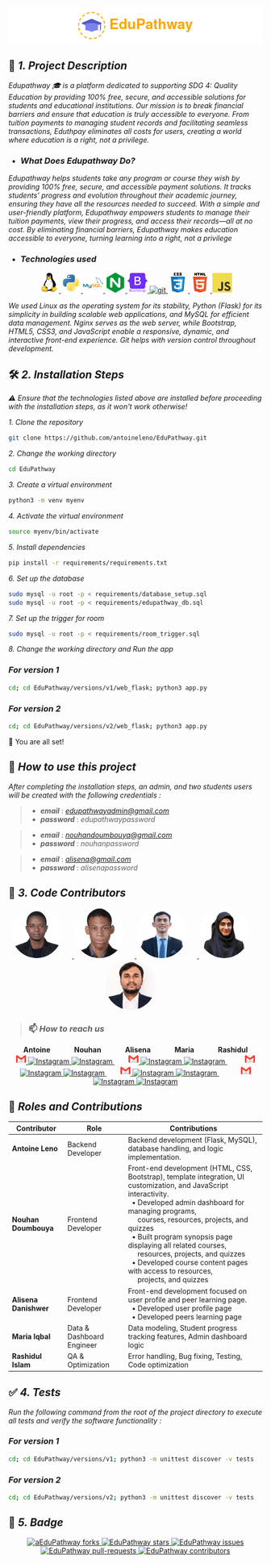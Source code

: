 <h1 align="center" style="background-color: white; color: orange; padding: 10px; border-radius: 5px; font-weight: bold; font-family: 'Arial', sans-serif;">
  <img src="versions/v2/web_flask/home/static/img/favicon.png" 
       alt="icon" 
       style="width: 40px; height: 40px; border-radius: 50%; border: 2px dashed orange; padding: 5px; vertical-align: middle;"> 
  <span style="font-family: 'Helvetica Neue', Helvetica, Arial, sans-serif;">EduPathway</span> 
</h1>

## 🔭 *1. Project Description*
*Edupathway 🎓 is a platform dedicated to supporting SDG 4: Quality Education by providing 100% free, secure, and accessible solutions for students and educational institutions. Our mission is to break financial barriers and ensure that education is truly accessible to everyone. From tuition payments to managing student records and facilitating seamless transactions, Eduthpay eliminates all costs for users, creating a world where education is a right, not a privilege.*

- ### *What Does Edupathway Do?*
*Edupathway helps students take any program or course they wish by providing 100% free, secure, and accessible payment solutions. It tracks students' progress and evolution throughout their academic journey, ensuring they have all the resources needed to succeed. With a simple and user-friendly platform, Edupathway empowers students to manage their tuition payments, view their progress, and access their records—all at no cost. By eliminating financial barriers, Edupathway makes education accessible to everyone, turning learning into a right, not a privilege*
- ### *Technologies used*
<p align="center"> </a> <a href="https://www.linux.org/" target="_blank" rel="noreferrer"> <img src="https://raw.githubusercontent.com/devicons/devicon/master/icons/linux/linux-original.svg" alt="linux" width="40" height="40"/> </a> <a href="https://www.python.org" target="_blank" rel="noreferrer"> <img src="https://raw.githubusercontent.com/devicons/devicon/master/icons/python/python-original.svg" alt="python" width="40" height="40"/> </a> <a href="https://www.mysql.com/" target="_blank" rel="noreferrer"> <img src="https://raw.githubusercontent.com/devicons/devicon/master/icons/mysql/mysql-original-wordmark.svg" alt="mysql" width="40" height="40"/> </a> <a href="https://www.nginx.com" target="_blank" rel="noreferrer"> <img src="https://raw.githubusercontent.com/devicons/devicon/master/icons/nginx/nginx-original.svg" alt="nginx" width="40" height="40"/> </a> <a href="https://getbootstrap.com" target="_blank" rel="noreferrer"> <img src="https://raw.githubusercontent.com/devicons/devicon/master/icons/bootstrap/bootstrap-plain-wordmark.svg" alt="bootstrap" width="40" height="40"/> </a> <a href="https://git-scm.com/" target="_blank" rel="noreferrer"> <img src="https://www.vectorlogo.zone/logos/git-scm/git-scm-icon.svg" alt="git" width="40" height="40"/> </a> <a href="https://www.w3schools.com/css/" target="_blank" rel="noreferrer"> <img src="https://raw.githubusercontent.com/devicons/devicon/master/icons/css3/css3-original-wordmark.svg" alt="css3" width="40" height="40"/> </a> <a href="https://www.w3.org/html/" target="_blank" rel="noreferrer"> <img src="https://raw.githubusercontent.com/devicons/devicon/master/icons/html5/html5-original-wordmark.svg" alt="html5" width="40" height="40"/> </a> <a href="https://developer.mozilla.org/en-US/docs/Web/JavaScript" target="_blank" rel="noreferrer"> <img src="https://raw.githubusercontent.com/devicons/devicon/master/icons/javascript/javascript-original.svg" alt="javascript" width="40" height="40"/> </a>  </p>


*We used Linux as the operating system for its stability, Python (Flask) for its simplicity in building scalable web applications, and MySQL for efficient data management. Nginx serves as the web server, while Bootstrap, HTML5, CSS3, and JavaScript enable a responsive, dynamic, and interactive front-end experience. Git helps with version control throughout development.*
## 🛠️ *2. Installation Steps*
*⚠️ Ensure that the technologies listed above are installed before proceeding with the installation steps, as it won't work otherwise!*

*1. Clone the repository*

```bash
git clone https://github.com/antoineleno/EduPathway.git
```

*2. Change the working directory*

```bash
cd EduPathway
``` 

*3. Create a virtual environment*

```bash
python3 -m venv myenv
```
*4. Activate the virtual environment*

```bash
source myenv/bin/activate
```

*5. Install dependencies*

```bash
pip install -r requirements/requirements.txt
```
*6. Set up the database*
```bash
sudo mysql -u root -p < requirements/database_setup.sql
sudo mysql -u root -p < requirements/edupathway_db.sql
```
*7. Set up the trigger for room*
```bash
sudo mysql -u root -p < requirements/room_trigger.sql
```

*8. Change the working directory and Run the app*

### *For version 1*

```bash
cd; cd EduPathway/versions/v1/web_flask; python3 app.py
```
### *For version 2*

```bash
cd; cd EduPathway/versions/v2/web_flask; python3 app.py
```
🌟 You are all set!


## 📘  *How to use this project*
*After completing the installation steps, an admin, and two students users will be created with the following credentials :*
> - ***email***&nbsp;: *edupathwayadmin@gmail.com*
> - ***password*** : *edupathwaypassword*

> - ***email***&nbsp;: *nouhandoumbouya@gmail.com*
> - ***password*** : *nouhanpassword*

> - ***email***&nbsp;: *alisena@gmail.com*
> - ***password*** : *alisenapassword*

## 👯 *3. Code Contributors*

<p align="center">
  <a href="https://github.com/antoineleno/EduPathway/graphs/contributors">
    <img src="versions/v2/web_flask/home/static/img/antoineleno.png" alt="Profile Picture" style="width: 100px; height: 100px; border-radius: 50%; object-fit: cover; margin-right: 20px;">
    <img src="versions/v2/web_flask/home/static/img/nouhandoubouya.png" alt="Profile Picture" style="width: 100px; height: 100px; border-radius: 50%; object-fit: cover; margin-right: 20px;">
    <img src="versions/v2/web_flask/home/static/img/alisena_d.png" alt="Profile Picture" style="width: 100px; height: 100px; border-radius: 50%; object-fit: cover; margin-right: 20px;">
    <img src="versions/v2/web_flask/home/static/img/maria_iqbal.png" alt="Profile Picture" style="width: 100px; height: 100px; border-radius: 50%; object-fit: cover; margin-right: 20px;">
    <img src="versions/v2/web_flask/home/static/img/rashdul.png" alt="Profile Picture" style="width: 100px; height: 100px; border-radius: 50%; object-fit: cover; margin-right: 20px;">
  </a>
</p>


> ### 📫 *How to reach us*
<p align="center">
  <strong>Antoine</strong>&nbsp;&nbsp;&nbsp;&nbsp;&nbsp;&nbsp;&nbsp;&nbsp;&nbsp;&nbsp;&nbsp;&nbsp;<strong>Nouhan</strong>&nbsp;&nbsp;&nbsp;&nbsp;&nbsp;&nbsp;&nbsp;&nbsp;&nbsp;&nbsp;&nbsp;&nbsp;<strong>Alisena</strong>&nbsp;&nbsp;&nbsp;&nbsp;&nbsp;&nbsp;&nbsp;&nbsp;&nbsp;&nbsp;&nbsp;&nbsp;<strong>Maria</strong>&nbsp;&nbsp;&nbsp;&nbsp;&nbsp;&nbsp;&nbsp;&nbsp;&nbsp;&nbsp;&nbsp;&nbsp;<strong>Rashidul</strong>
  <br>
  <a href="mailto:lenoantoine2000@gmail.com">
      <img src="versions/v2/web_flask/home/static/img/email.png" alt="Instagram" height="20" width="20" />
  </a>
  <a href="https://github.com/antoineleno">
      <img src="https://raw.githubusercontent.com/rahuldkjain/github-profile-readme-generator/master/src/images/icons/Social/github.svg" alt="Instagram" height="20" width="20" />
  </a>
  <a href="https://instagram.com/antoineleno7" target="_blank">
    <img src="https://raw.githubusercontent.com/rahuldkjain/github-profile-readme-generator/master/src/images/icons/Social/instagram.svg" alt="Instagram" height="20" width="20"/>
  </a>
  &nbsp;&nbsp;&nbsp;&nbsp;&nbsp;&nbsp;
    <a href="mailto:nouhandoumbouya655@gmail.com">
      <img src="versions/v2/web_flask/home/static/img/email.png" alt="Instagram" height="20" width="20" />
  </a>
  <a href="https://github.com/NouhanDoumbouya123">
      <img src="https://raw.githubusercontent.com/rahuldkjain/github-profile-readme-generator/master/src/images/icons/Social/github.svg" alt="Instagram" height="20" width="20" />
  </a>
  <a href="https://www.instagram.com/doumbouyanouhan1234?igsh=cmdqd3ltdDFnam9u" target="_blank">
    <img src="https://raw.githubusercontent.com/rahuldkjain/github-profile-readme-generator/master/src/images/icons/Social/instagram.svg" alt="Instagram" height="20" width="20"/>
  </a>
  &nbsp;&nbsp;&nbsp;&nbsp;&nbsp;&nbsp;&nbsp;&nbsp;
    <a href="mailto:ali.danishwer@student.aiu.edu.my">
      <img src="versions/v2/web_flask/home/static/img/email.png" alt="Instagram" height="20" width="20" />
  </a>
  <a href="https://github.com/alisenadanishwer">
      <img src="https://raw.githubusercontent.com/rahuldkjain/github-profile-readme-generator/master/src/images/icons/Social/github.svg" alt="Instagram" height="20" width="20" />
  </a>
  <a href="https://www.instagram.com/alisena.danishwer?igsh=bmFkamR3ZzAzejk4" target="_blank">
    <img src="https://raw.githubusercontent.com/rahuldkjain/github-profile-readme-generator/master/src/images/icons/Social/instagram.svg" alt="Instagram" height="20" width="20"/>
  </a>
  &nbsp;&nbsp;&nbsp;&nbsp;&nbsp;&nbsp;
    <a href="mailto:mariaiqbal112003@gmail.com">
      <img src="versions/v2/web_flask/home/static/img/email.png" alt="Instagram" height="20" width="20" />
  </a>
  <a href="https://github.com/Maria200311">
      <img src="https://raw.githubusercontent.com/rahuldkjain/github-profile-readme-generator/master/src/images/icons/Social/github.svg" alt="Instagram" height="20" width="20" />
  </a>
  <a href="https://www.instagram.com/mariaiqbal200311?igsh=dTkwMnVmZnRtc3hy" target="_blank">
    <img src="https://raw.githubusercontent.com/rahuldkjain/github-profile-readme-generator/master/src/images/icons/Social/instagram.svg" alt="Instagram" height="20" width="20"/>
  </a>
  &nbsp;&nbsp;&nbsp;&nbsp;&nbsp;&nbsp;&nbsp;&nbsp;&nbsp;&nbsp;
  <a href="mailto:mdislam0996@gmail.com">
    <img src="versions/v2/web_flask/home/static/img/email.png" alt="Instagram" height="20" width="20" />
  </a>
  <a href="https://github.com/mrirashid">
      <img src="https://raw.githubusercontent.com/rahuldkjain/github-profile-readme-generator/master/src/images/icons/Social/github.svg" alt="Instagram" height="20" width="20" />
  </a>
  <a href="https://www.instagram.com/mri_rashid?igsh=MWdjbTM4dWk0ZGQ1OA==" target="_blank">
    <img src="https://raw.githubusercontent.com/rahuldkjain/github-profile-readme-generator/master/src/images/icons/Social/instagram.svg" alt="Instagram" height="20" width="20" />
  </a>
</p>

## 🎯 *Roles and Contributions*

| **Contributor**           | **Role**                  | **Contributions** |
|---------------------------|---------------------------|-------------------|
| **Antoine Leno**          | Backend Developer          | Backend development (Flask, MySQL), database handling, and logic implementation. |
| **Nouhan Doumbouya**      | Frontend Developer         | Front-end development (HTML, CSS, Bootstrap), template integration, UI customization, and JavaScript interactivity. <br> &nbsp;&nbsp;• Developed admin dashboard for managing programs, <br>&nbsp;&nbsp;&nbsp;&nbsp;&nbsp;courses, resources, projects, and quizzes <br> &nbsp;&nbsp;• Built program synopsis page displaying all related courses, <br>&nbsp;&nbsp;&nbsp;&nbsp;&nbsp;resources, projects, and quizzes <br> &nbsp;&nbsp;• Developed course content pages with access to resources, <br>&nbsp;&nbsp;&nbsp;&nbsp;&nbsp;projects, and quizzes |
| **Alisena Danishwer**      | Frontend Developer         | Front-end development focused on user profile and peer learning page.<br> &nbsp;&nbsp;•  Developed user profile page <br> &nbsp;&nbsp;• Developed peers learning page |
| **Maria Iqbal**           | Data & Dashboard Engineer  | Data modeling, Student progress tracking features, Admin dashboard logic |
| **Rashidul Islam**        | QA & Optimization          | Error handling, Bug fixing, Testing, Code optimization |




## ✅ *4. Tests*
*Run the following command from the root of the project directory to execute all tests and verify the software functionality :*

### *For version 1*
```bash
cd; cd EduPathway/versions/v1; python3 -m unittest discover -v tests
```
### *For version 2*
```bash
cd; cd EduPathway/versions/v2; python3 -m unittest discover -v tests
```

## 🏅 *5. Badge*
<p align="center">
  <a href="https://github.com/antoineleno/EduPathway/fork" target="blank">
    <img src="https://img.shields.io/github/forks/antoineleno/EduPathway?style=flat-square" alt="aEduPathway forks"/>
  </a>
  <a href="https://github.com/antoineleno/EduPathway/stargazers" target="blank">
    <img src="https://img.shields.io/github/stars/antoineleno/EduPathway?style=flat-square" alt="EduPathway stars"/>
  </a>
  <a href="https://github.com/antoineleno/EduPathway/issues" target="blank">
    <img src="https://img.shields.io/github/issues/antoineleno/EduPathway?style=flat-square" alt="EduPathway issues"/>
  </a>
  <a href="https://github.com/antoineleno/EduPathway/pulls" target="blank">
    <img src="https://img.shields.io/github/issues-pr/antoineleno/EduPathway?style=flat-square" alt="EduPathway pull-requests"/>
  </a>
  <!-- Example Contribution Badge -->
  <a href="https://github.com/antoineleno/EduPathway/graphs/contributors" target="blank">
    <img src="https://img.shields.io/github/contributors/antoineleno/EduPathway?style=flat-square" alt="EduPathway contributors"/>
  </a>
</p>
